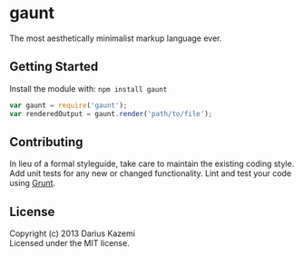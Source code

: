 # gaunt

The most aesthetically minimalist markup language ever.

## Getting Started
Install the module with: `npm install gaunt`

```javascript
var gaunt = require('gaunt');
var renderedOutput = gaunt.render('path/to/file');
```

## Contributing
In lieu of a formal styleguide, take care to maintain the existing coding style. Add unit tests for any new or changed functionality. Lint and test your code using [Grunt](http://gruntjs.com/).

## License
Copyright (c) 2013 Darius Kazemi  
Licensed under the MIT license.
